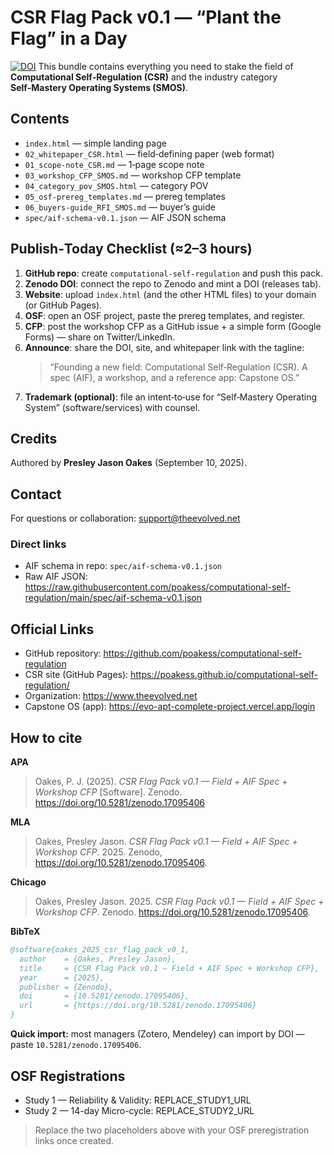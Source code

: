 # CSR Flag Pack v0.1 — “Plant the Flag” in a Day
[![DOI](https://zenodo.org/badge/DOI/10.5281/zenodo.17095406.svg)](https://doi.org/10.5281/zenodo.17095406)
This bundle contains everything you need to stake the field of **Computational Self‑Regulation (CSR)** and the industry category **Self‑Mastery Operating Systems (SMOS)**.

## Contents
- `index.html` — simple landing page
- `02_whitepaper_CSR.html` — field‑defining paper (web format)
- `01_scope-note_CSR.md` — 1‑page scope note
- `03_workshop_CFP_SMOS.md` — workshop CFP template
- `04_category_pov_SMOS.html` — category POV
- `05_osf-prereg_templates.md` — prereg templates
- `06_buyers-guide_RFI_SMOS.md` — buyer’s guide
- `spec/aif-schema-v0.1.json` — AIF JSON schema

## Publish‑Today Checklist (≈2–3 hours)
1) **GitHub repo**: create `computational-self-regulation` and push this pack.  
2) **Zenodo DOI**: connect the repo to Zenodo and mint a DOI (releases tab).  
3) **Website**: upload `index.html` (and the other HTML files) to your domain (or GitHub Pages).  
4) **OSF**: open an OSF project, paste the prereg templates, and register.
5) **CFP**: post the workshop CFP as a GitHub issue + a simple form (Google Forms) — share on Twitter/LinkedIn.  
6) **Announce**: share the DOI, site, and whitepaper link with the tagline:  
   > “Founding a new field: Computational Self‑Regulation (CSR). A spec (AIF), a workshop, and a reference app: Capstone OS.”
7) **Trademark (optional)**: file an intent‑to‑use for “Self‑Mastery Operating System” (software/services) with counsel.

## Credits
Authored by **Presley Jason Oakes** (September 10, 2025).

## Contact
For questions or collaboration: support@theevolved.net


### Direct links
- AIF schema in repo: `spec/aif-schema-v0.1.json`
- Raw AIF JSON: https://raw.githubusercontent.com/poakess/computational-self-regulation/main/spec/aif-schema-v0.1.json


## Official Links
- GitHub repository: https://github.com/poakess/computational-self-regulation
- CSR site (GitHub Pages): https://poakess.github.io/computational-self-regulation/
- Organization: https://www.theevolved.net
- Capstone OS (app): https://evo-apt-complete-project.vercel.app/login

## How to cite
**APA**  
> Oakes, P. J. (2025). *CSR Flag Pack v0.1 — Field + AIF Spec + Workshop CFP* [Software]. Zenodo. https://doi.org/10.5281/zenodo.17095406

**MLA**  
> Oakes, Presley Jason. *CSR Flag Pack v0.1 — Field + AIF Spec + Workshop CFP*. 2025. Zenodo, https://doi.org/10.5281/zenodo.17095406.

**Chicago**  
> Oakes, Presley Jason. 2025. *CSR Flag Pack v0.1 — Field + AIF Spec + Workshop CFP*. Zenodo. https://doi.org/10.5281/zenodo.17095406.

**BibTeX**
```bibtex
@software{oakes_2025_csr_flag_pack_v0_1,
  author    = {Oakes, Presley Jason},
  title     = {CSR Flag Pack v0.1 — Field + AIF Spec + Workshop CFP},
  year      = {2025},
  publisher = {Zenodo},
  doi       = {10.5281/zenodo.17095406},
  url       = {https://doi.org/10.5281/zenodo.17095406}
}
```

**Quick import:** most managers (Zotero, Mendeley) can import by DOI — paste `10.5281/zenodo.17095406`.


## OSF Registrations
- Study 1 — Reliability & Validity: REPLACE_STUDY1_URL
- Study 2 — 14-day Micro-cycle: REPLACE_STUDY2_URL

> Replace the two placeholders above with your OSF preregistration links once created.
